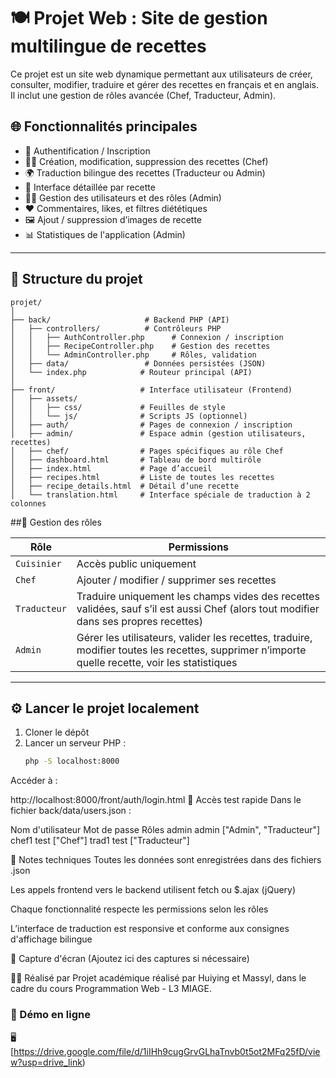 # 🍽️ Projet Web : Site de gestion multilingue de recettes

Ce projet est un site web dynamique permettant aux utilisateurs de créer, consulter, modifier, traduire et gérer des recettes en français et en anglais. Il inclut une gestion de rôles avancée (Chef, Traducteur, Admin).

## 🌐 Fonctionnalités principales

- 🔐 Authentification / Inscription
- 👨‍🍳 Création, modification, suppression des recettes (Chef)
- 🌍 Traduction bilingue des recettes (Traducteur ou Admin)
- 🧾 Interface détaillée par recette
- 🧑‍💼 Gestion des utilisateurs et des rôles (Admin)
- ❤️ Commentaires, likes, et filtres diététiques
- 🖼️ Ajout / suppression d’images de recette
- 📊 Statistiques de l'application (Admin)

---

## 📁 Structure du projet

```
projet/
│
├── back/                     # Backend PHP (API)
│   ├── controllers/          # Contrôleurs PHP
│   │   ├── AuthController.php      # Connexion / inscription
│   │   ├── RecipeController.php    # Gestion des recettes
│   │   └── AdminController.php     # Rôles, validation
│   ├── data/                 # Données persistées (JSON)
│   └── index.php            # Routeur principal (API)
│
├── front/                   # Interface utilisateur (Frontend)
│   ├── assets/
│   │   ├── css/             # Feuilles de style
│   │   └── js/              # Scripts JS (optionnel)
│   ├── auth/                # Pages de connexion / inscription
│   ├── admin/               # Espace admin (gestion utilisateurs, recettes)
│   ├── chef/                # Pages spécifiques au rôle Chef
│   ├── dashboard.html       # Tableau de bord multirôle
│   ├── index.html           # Page d’accueil
│   ├── recipes.html         # Liste de toutes les recettes
│   ├── recipe_details.html  # Détail d’une recette
│   └── translation.html     # Interface spéciale de traduction à 2 colonnes
```



##👥 Gestion des rôles

| Rôle         | Permissions                                                                                                                                     |
|--------------|--------------------------------------------------------------------------------------------------------------------------------------------------|
| `Cuisinier`  | Accès public uniquement                                                                                                                         |
| `Chef`       | Ajouter / modifier / supprimer ses recettes                                                                                                     |
| `Traducteur` | Traduire uniquement les champs vides des recettes validées, sauf s’il est aussi Chef (alors tout modifier dans ses propres recettes)           |
| `Admin`      | Gérer les utilisateurs, valider les recettes, traduire, modifier toutes les recettes, supprimer n’importe quelle recette, voir les statistiques |

---

## ⚙️ Lancer le projet localement

1. Cloner le dépôt
2. Lancer un serveur PHP :
   ```bash
   php -S localhost:8000
Accéder à :


http://localhost:8000/front/auth/login.html
🧪 Accès test rapide
Dans le fichier back/data/users.json :

Nom d'utilisateur	Mot de passe	Rôles
admin	admin	["Admin", "Traducteur"]
chef1	test	["Chef"]
trad1	test	["Traducteur"]

📌 Notes techniques
Toutes les données sont enregistrées dans des fichiers .json

Les appels frontend vers le backend utilisent fetch ou $.ajax (jQuery)

Chaque fonctionnalité respecte les permissions selon les rôles

L’interface de traduction est responsive et conforme aux consignes d'affichage bilingue

📸 Capture d'écran
(Ajoutez ici des captures si nécessaire)

👨‍💻 Réalisé par
Projet académique réalisé par Huiying et Massyl, dans le cadre du cours Programmation Web - L3 MIAGE.

### 🚀 Démo en ligne

🖥️ [https://drive.google.com/file/d/1iIHh9cugGrvGLhaTnvb0t5ot2MFq25fD/view?usp=drive_link)


